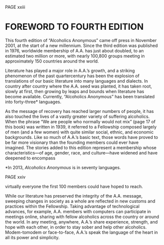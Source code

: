 PAGE xxiii

# FOREWORD TO FOURTH EDITION

This fourth edition of “Alcoholics Anonymous” came off press in November 2001, at the start of a new millennium. Since the third edition was published in 1976, worldwide membership of A.A. has just about doubled, to an estimated two million or more, with nearly 100,800 groups meeting in approximately 150 countries around the world.

  Literature has played a major role in A.A.’s growth, and a striking phenomenon of the past quartercentury has been the explosion of translations of our basic literature into many languages and dialects. In country after country where the A.A. seed was planted, it has taken root, slowly at first, then growing by leaps and bounds when literature has become available. Currently, “Alcoholics Anonymous” has been translated into forty-three\* languages.

  As the message of recovery has reached larger numbers of people, it has also touched the lives of a vastly greater variety of suffering alcoholics. When the phrase “We are people who normally would not mix” (page 17 of this book) was written in 1939, it referred to a Fellowship composed largely of men (and a few women) with quite similar social, ethnic, and economic backgrounds. Like so much of A.A.’s basic text, those words have proved to be far more visionary than the founding members could ever have imagined. The stories added to this edition represent a membership whose characteristics—of age, gender, race, and culture—have widened and have deepened to encompass

\*In 2013, _Alcoholics Anonymous_ is in seventy languages.

PAGE xxiv

virtually everyone the first 100 members could have hoped to reach.

  While our literature has preserved the integrity of the A.A. message, sweeping changes in society as a whole are reflected in new customs and practices within the Fellowship. Taking advantage of technological advances, for example, A.A. members with computers can participate in meetings online, sharing with fellow alcoholics across the country or around the world. In any meeting, anywhere, A.A.’s share experience, strength, and hope with each other, in order to stay sober and help other alcoholics. Modem-tomodem or face-to-face, A.A.’s speak the language of the heart in all its power and simplicity.

